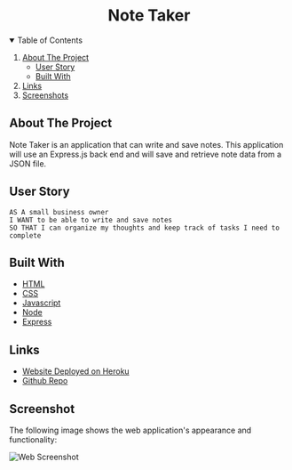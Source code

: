 <h1 align="center">Note Taker</h1>

<!-- TABLE OF CONTENTS -->
<details open="open">
  <summary>Table of Contents</summary>
  <ol>
    <li>
      <a href="#about-the-project">About The Project</a>
      <ul>
        <li><a href="#user-story">User Story</a></li>
      </ul>
       <ul>
        <li><a href="#built-with">Built With</a></li>
      </ul>
    </li>
    <li>
      <a href="#links">Links</a>
    <li><a href="#screenshot">Screenshots</a></li>
  </ol>
</details>

## About The Project

Note Taker is an application that can write and save notes. This application will use an Express.js back end and will save and retrieve note data from a JSON file.

## User Story

```
AS A small business owner
I WANT to be able to write and save notes
SO THAT I can organize my thoughts and keep track of tasks I need to complete
```

## Built With

- [HTML](https://html.spec.whatwg.org/)
- [CSS](https://www.w3.org/Style/CSS/Overview.en.html)
- [Javascript](https://www.javascript.com/)
- [Node](https://nodejs.org/en/)
- [Express](https://expressjs.com/)

## Links

- [Website Deployed on Heroku](https://kevink-note-taker.herokuapp.com/)
- [Github Repo](https://github.com/KimShiHyun/Note-Taker-App)

## Screenshot

The following image shows the web application's appearance and functionality:

![Web Screenshot](./assets/images/screenshot.png)

